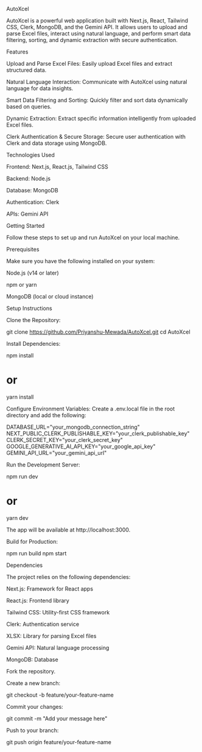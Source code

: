 AutoXcel

AutoXcel is a powerful web application built with Next.js, React, Tailwind CSS, Clerk, MongoDB, and the Gemini API. It allows users to upload and parse Excel files, interact using natural language, and perform smart data filtering, sorting, and dynamic extraction with secure authentication.

Features

Upload and Parse Excel Files: Easily upload Excel files and extract structured data.

Natural Language Interaction: Communicate with AutoXcel using natural language for data insights.

Smart Data Filtering and Sorting: Quickly filter and sort data dynamically based on queries.

Dynamic Extraction: Extract specific information intelligently from uploaded Excel files.

Clerk Authentication & Secure Storage: Secure user authentication with Clerk and data storage using MongoDB.

Technologies Used

Frontend: Next.js, React.js, Tailwind CSS

Backend: Node.js

Database: MongoDB

Authentication: Clerk

APIs: Gemini API

Getting Started

Follow these steps to set up and run AutoXcel on your local machine.

Prerequisites

Make sure you have the following installed on your system:

Node.js (v14 or later)

npm or yarn

MongoDB (local or cloud instance)

Setup Instructions

Clone the Repository:

git clone https://github.com/Priyanshu-Mewada/AutoXcel.git
cd AutoXcel

Install Dependencies:

npm install
# or
yarn install

Configure Environment Variables:
Create a .env.local file in the root directory and add the following:

DATABASE_URL="your_mongodb_connection_string"
NEXT_PUBLIC_CLERK_PUBLISHABLE_KEY="your_clerk_publishable_key"
CLERK_SECRET_KEY="your_clerk_secret_key"
GOOGLE_GENERATIVE_AI_API_KEY="your_google_api_key"
GEMINI_API_URL="your_gemini_api_url"

Run the Development Server:

npm run dev
# or
yarn dev

The app will be available at http://localhost:3000.

Build for Production:

npm run build
npm start

Dependencies

The project relies on the following dependencies:

Next.js: Framework for React apps

React.js: Frontend library

Tailwind CSS: Utility-first CSS framework

Clerk: Authentication service

XLSX: Library for parsing Excel files

Gemini API: Natural language processing

MongoDB: Database

Fork the repository.

Create a new branch:

git checkout -b feature/your-feature-name

Commit your changes:

git commit -m "Add your message here"

Push to your branch:

git push origin feature/your-feature-name


